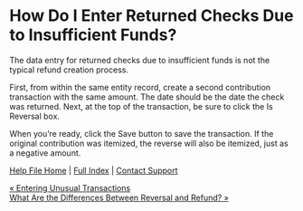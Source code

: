  How Do I Enter Returned Checks Due to Insufficient Funds?
==========

The data entry for returned checks due to insufficient funds is not the typical refund creation process.

First, from within the same entity record, create a second contribution transaction with the same amount. The date should be the date the check was returned. Next, at the top of the transaction, be sure to click the Is Reversal box.

When you’re ready, click the Save button to save the transaction. If the original contribution was itemized, the reverse will also be itemized, just as a negative amount.

[Help File Home](/help/) | [Full Index](/Help-File-Directory/) | [Contact Support](mailto:support@ISPolitical.com)

[« Entering Unusual Transactions](/Entering-Unusual-Transactions)  
[What Are the Differences Between Reversal and Refund? »](/What-Are-the-Differences-Between-Reversal-and-Refund)